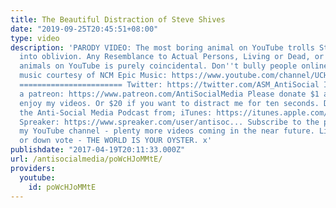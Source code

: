 ```yaml
---
title: The Beautiful Distraction of Steve Shives
date: "2019-09-25T20:45:51+08:00"
type: video
description: 'PARODY VIDEO: The most boring animal on YouTube trolls Steve Shives
  into oblivion. Any Resemblance to Actual Persons, Living or Dead, or other dull
  animals on YouTube is purely coincidental. Don''t bully people online. x Victory
  music courtesy of NCM Epic Music: https://www.youtube.com/channel/UCHEioEoqyFPsOiW8CepDaYg
  ======================= Twitter: https://twitter.com/ASM_AntiSocial I''ve just launched
  a patreon: https://www.patreon.com/AntiSocialMedia Please donate $1 a month if you
  enjoy my videos. Or $20 if you want to distract me for ten seconds. Download/Stream
  the Anti-Social Media Podcast from; iTunes: https://itunes.apple.com/us/podcast/a...
  Spreaker: https://www.spreaker.com/user/antisoc... Subscribe to the podcast and
  my YouTube channel - plenty more videos coming in the near future. Like, comment
  or down vote - THE WORLD IS YOUR OYSTER. x'
publishdate: "2017-04-19T20:11:33.000Z"
url: /antisocialmedia/poWcHJoMMtE/
providers:
  youtube:
    id: poWcHJoMMtE
---
```

